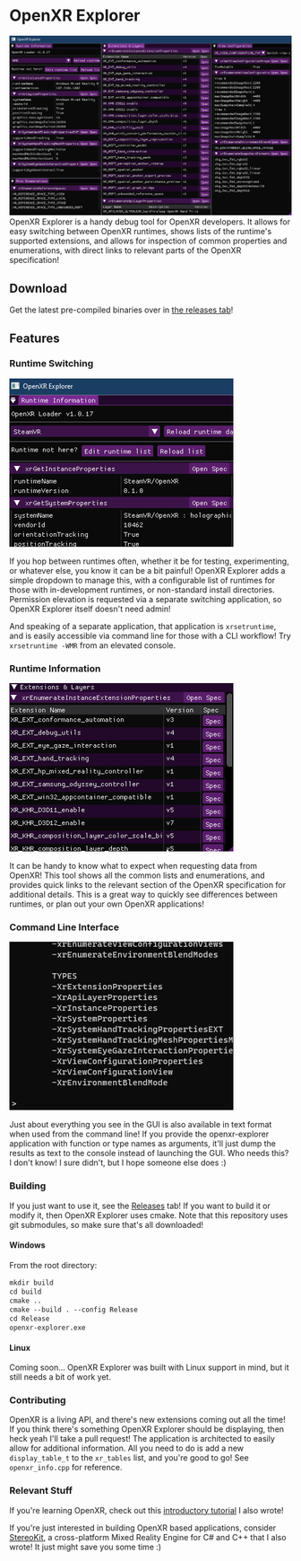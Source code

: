 # OpenXR Explorer
![Screenshot of OpenXR Explorer](docs/OpenXRExplorerWindow.png)
OpenXR Explorer is a handy debug tool for OpenXR developers. It allows for easy switching between OpenXR runtimes, shows lists of the runtime's supported extensions, and allows for inspection of common properties and enumerations, with direct links to relevant parts of the OpenXR specification!

## Download
Get the latest pre-compiled binaries over in [the releases tab](https://github.com/maluoi/openxr-explorer/releases)!

## Features
### Runtime Switching
![Runtime switching](docs/OpenXRExplorerSwitcher.gif)

If you hop between runtimes often, whether it be for testing, experimenting, or whatever else, you know it can be a bit painful! OpenXR Explorer adds a simple dropdown to manage this, with a configurable list of runtimes for those with in-development runtimes, or non-standard install directories. Permission elevation is requested via a separate switching application, so OpenXR Explorer itself doesn't need admin!

And speaking of a separate application, that application is `xrsetruntime`, and is easily accessible via command line for those with a CLI workflow! Try `xrsetruntime -WMR` from an elevated console.

### Runtime Information
![Runtime information and docs](docs/OpenXRExplorerExtensions.gif)

It can be handy to know what to expect when requesting data from OpenXR! This tool shows all the common lists and enumerations, and provides quick links to the relevant section of the OpenXR specification for additional details. This is a great way to quickly see differences between runtimes, or plan out your own OpenXR applications!

### Command Line Interface
![Command line example](docs/OpenXRExplorerCLI.gif)

Just about everything you see in the GUI is also available in text format when used from the command line! If you provide the openxr-explorer application with function or type names as arguments, it'll just dump the results as text to the console instead of launching the GUI. Who needs this? I don't know! I sure didn't, but I hope someone else does :)

### Building
If you just want to use it, see the [Releases](https://github.com/maluoi/openxr-explorer/releases) tab! If you want to build it or modify it, then OpenXR Explorer uses cmake. Note that this repository uses git submodules, so make sure that's all downloaded!

#### Windows
From the root directory:
```
mkdir build
cd build
cmake ..
cmake --build . --config Release
cd Release
openxr-explorer.exe
```
#### Linux
Coming soon... OpenXR Explorer was built with Linux support in mind, but it still needs a bit of work yet.

### Contributing
OpenXR is a living API, and there's new extensions coming out all the time! If you think there's something OpenXR Explorer should be displaying, then heck yeah I'll take a pull request! The application is architected to easily allow for additional information. All you need to do is add a new `display_table_t` to the `xr_tables` list, and you're good to go! See `openxr_info.cpp` for reference.

### Relevant Stuff
If you're learning OpenXR, check out this [introductory tutorial](https://playdeck.net/blog/introduction-to-openxr) I also wrote!

If you're just interested in building OpenXR based applications, consider [StereoKit](https://stereokit.net/), a cross-platform Mixed Reality Engine for C# and C++ that I also wrote! It just might save you some time :)